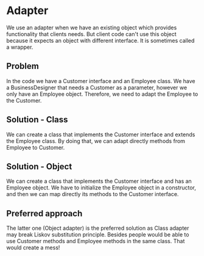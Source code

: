 # Adapter

We use an adapter when we have an existing object which provides functionality that clients needs. But
client code can't use this object because it expects an object with different
interface. It is sometimes called a wrapper.

## Problem

In the code we have a Customer interface and an Employee class.
We have a BusinessDesigner that needs a Customer as a parameter,
however we only have an Employee object. Therefore, we need to 
adapt the Employee to the Customer.

## Solution - Class

We can create a class that implements the Customer interface 
and extends the Employee class. By doing that, we can adapt
directly methods from Employee to Customer.

## Solution - Object

We can create a class that implements the Customer interface
and has an Employee object. We have to initialize the Employee
object in a constructor, and then we can map directly its methods
to the Customer interface.

## Preferred approach

The latter one (Object adapter) is the preferred solution as Class adapter
may break Liskov substitution principle. Besides people would be able to use
Customer methods and Employee methods in the same class. That would create a mess!
